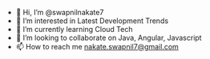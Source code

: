- 👋 Hi, I’m @swapnilnakate7
- 👀 I’m interested in Latest Development Trends
- 🌱 I’m currently learning Cloud Tech
- 💞️ I’m looking to collaborate on Java, Angular, Javascript
- 📫 How to reach me nakate.swapnil7@gmail.com

<!---
swapnilnakate7/swapnilnakate7 is a ✨ special ✨ repository because its `README.md` (this file) appears on your GitHub profile.
You can click the Preview link to take a look at your changes.
--->
